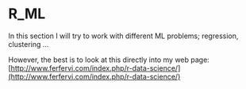 # R_ML
In this section I will try to work with different ML problems; regression, clustering ...

However, the best is to look at this directly into my web page: 
[http://www.ferfervi.com/index.php/r-data-science/](http://www.ferfervi.com/index.php/r-data-science/)
